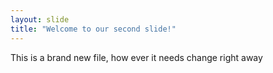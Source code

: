 ```yaml
---
layout: slide
title: "Welcome to our second slide!"
---
```

This is a brand new file, how ever it needs change right away
